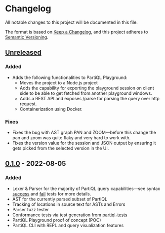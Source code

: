 # Changelog

All notable changes to this project will be documented in this file.

The format is based on [Keep a Changelog](https://keepachangelog.com/en/1.0.0/),
and this project adheres to [Semantic Versioning](https://semver.org/spec/v2.0.0.html).

## [Unreleased]
### Added
- Adds the following functionalities to PartiQL Playground:
  - Moves the project to a Node.js project
  - Adds the capability for exporting the playground session on client side to be able to get fetched from another playground windows.
  - Adds a REST API and exposes /parse for parsing the query over http request.
  - Containerization using Docker.

### Fixes
- Fixes the bug with AST graph PAN and ZOOM—before this change the pan and zoom was quite flaky and very hard to work with.
- Fixes the version value for the session and JSON output by ensuring it gets picked from the selected version in the UI.

## [0.1.0] - 2022-08-05
### Added
- Lexer & Parser for the majority of PartiQL query capabilities—see syntax [success](https://github.com/partiql/partiql-tests/tree/main/partiql-tests-data/success/syntax)
  and [fail](https://github.com/partiql/partiql-tests/tree/main/partiql-tests-data/fail/syntax) tests for more details.
- AST for the currently parsed subset of PartiQL
- Tracking of locations in source text for ASTs and Errors
- Parser fuzz tester
- Conformance tests via test generation from [partiql-tests](https://github.com/partiql/partiql-tests/)
- PartiQL Playground proof of concept (POC)
- PartiQL CLI with REPL and query visualization features

[Unreleased]: https://github.com/partiql/partiql-lang-rust/compare/v0.1.0...HEAD
[0.1.0]: https://github.com/partiql/partiql-lang-rust/compare/v0.1.0